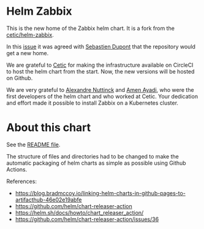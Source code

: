 # Helm Zabbix

This is the new home of the Zabbix helm chart. It is a fork from the [cetic/helm-zabbix](https://github.com/cetic/helm-zabbix).

In this [issue](https://github.com/cetic/helm-zabbix/issues/68) it was agreed with [Sebastien Dupont](https://github.com/banzothat) that the repository would get a new home.

We are grateful to [Cetic](https://www.cetic.be/) for making the infrastructure available on CircleCI to host the helm chart from the start. Now, the new versions will be hosted on Github.

We are very grateful to [Alexandre Nuttinck](https://github.com/alexnuttinck) and [Amen Ayadi](https://github.com/AyadiAmen), who were the first developers of the helm chart and who worked at Cetic. Your dedication and effort made it possible to install Zabbix on a Kubernetes cluster.

# About this chart

See the [README file](charts/zabbix/README.md).

The structure of files and directories had to be changed to make the automatic packaging of helm charts as simple as possible using Github Actions.

References:

* https://blog.bradmccoy.io/linking-helm-charts-in-github-pages-to-artifacthub-46e02e19abfe
* https://github.com/helm/chart-releaser-action
* https://helm.sh/docs/howto/chart_releaser_action/
* https://github.com/helm/chart-releaser-action/issues/36
